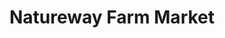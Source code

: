 ---
title: "Natureway Farm Market"
url: /port-coquitlam/natureway-farm-market/
shop: supermarket
---